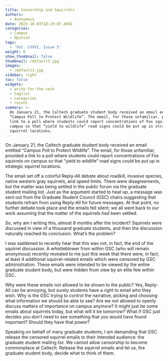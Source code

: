 ```yaml
---
title: Censorship and Squirrels
authors:
  - Anonymous
date: 2023-10-03T18:29:07.409Z
categories:
  - Campus
  - Opinion
tags:
  - 'Vol. CXXVI, Issue 5'
weight: 0
show_thumbnail: false
thumbnail: /default3.jpg
images:
  - /default3.jpg
sidebar: right
toc: false
widgets:
  - write-for-the-tech
  - taglist
  - categories
  - recent
summary: >-
  On January 21, the Caltech graduate student body received an email entitled
  “Campus Poll to Protect Wildlife”. The email, for those unfamiliar, provided a
  link to a poll where students could report concentrations of Fox squirrels on
  campus so that “yield to wildlife” road signs could be put up in strategic
  squirrel locations.
---
```


On January 21, the Caltech graduate student body received an email entitled “Campus Poll to Protect Wildlife”. The email, for those unfamiliar, provided a link to a poll where students could report concentrations of Fox squirrels on campus so that “yield to wildlife” road signs could be put up in strategic squirrel locations.

The email set off a colorful Reply-All debate about roadkill, invasive species, native western gray squirrels, and speed limits. There were disagreements, but the matter was being settled in the public forum via the graduate student mailing list. Just as the argument started to heat up, a message was sent out from the Graduate Student Council (GSC) chairs suggesting that students refrain from using Reply-All for future messages. At that point, no further debate took place and the emails fell silent; we all went back to our work assuming that the matter of the squirrels had been settled.

So, why am I writing this, almost 8 months after the incident? Squirrels were discussed in view of a thousand graduate students, and then the discussion naturally reached its conclusion. What’s the problem?

I was saddened to recently hear that this was not, in fact, the end of the squirrel discussion. A whistleblower from within GSC (who will remain anonymous) recently revealed to me just this week that there were, in fact, at least 4 additional squirrel-related emails which were censored by GSC administration. These emails were intended to be viewed by the entire graduate student body, but were hidden from view by an elite few within GSC.

Why were these emails not allowed to be shown to the public? Yes, Reply-All can be annoying, but surely students have a right to email who they wish. Why is the GSC trying to control the narrative, picking and choosing what information we should be able to see? Are we not allowed to openly discuss matters of importance on campus anymore? It might just be some emails about squirrels today, but what will it be tomorrow? What if GSC just decides you don’t need to see something that you would have found important? Should they have that power?

Speaking on behalf of many graduate students, I am demanding that GSC release the censored squirrel emails to their intended audience: the graduate student mailing list. We cannot allow censorship to become commonplace at Caltech. Release the squirrel emails and let us, the graduate student body, decide what to think of them.
